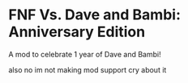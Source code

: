 # FNF Vs. Dave and Bambi: Anniversary Edition
A mod to celebrate 1 year of Dave and Bambi!

also no im not making mod support cry about it